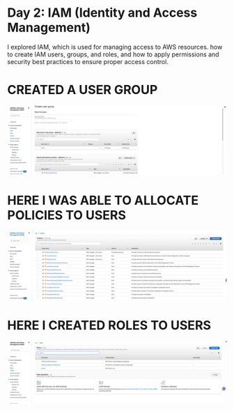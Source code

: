 

# Day 2: IAM (Identity and Access Management)
I explored IAM, which is used for managing access to AWS resources. how to create IAM users, groups, and roles, and how to apply permissions and security best practices to ensure proper access control.

# CREATED A USER GROUP

![](https://github.com/urstrulybutch/MY-AWS-CLOUD-PROJECTS/blob/main/CREATED%20A%20USER%20GROUP.png)

# HERE I WAS ABLE TO ALLOCATE POLICIES TO USERS
![](https://github.com/urstrulybutch/MY-AWS-CLOUD-PROJECTS/blob/main/ALLOCATED%20POLICIES.png)

# HERE I CREATED ROLES TO USERS
![](https://github.com/urstrulybutch/MY-AWS-CLOUD-PROJECTS/blob/main/CREATED%20ROLES%20IN%20MY%20IAM%20ACCOUNT.png)
